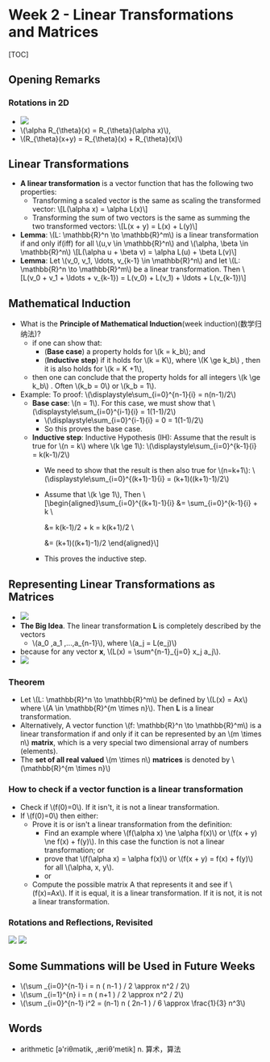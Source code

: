 # Week 2 - Linear Transformations and Matrices

\[TOC\]

## Opening Remarks

### Rotations in 2D

* ![](../.gitbook/assets/15112325156585.jpg)
* \\(\alpha R_{\theta}\(x\) = R_{\theta}\(\alpha x\)\\),
* \\(R_{\theta}\(x+y\) = R_{\theta}\(x\) + R\_{\theta}\(x\)\\)

## Linear Transformations

* **A linear transformation** is a vector function that has the following two properties:
  * Transforming a scaled vector is the same as scaling the transformed vector: \\[L\(\alpha x\) = \alpha L\(x\)\\]
  * Transforming the sum of two vectors is the same as summing the two transformed vectors: \\[L\(x + y\) = L\(x\) + L\(y\)\\]
* **Lemma**: \\(L: \mathbb{R}^n \to \mathbb{R}^m\\) is a linear transformation if and only if\(iff\) for all \\(u,v \in \mathbb{R}^n\\) and \\(\alpha, \beta \in \mathbb{R}^n\\) \\[L\(\alpha u + \beta v\) = \alpha L\(u\) + \beta L\(v\)\\]
* **Lemma**: Let \\(v_0, v\_1, \ldots, v_{k-1} \in \mathbb{R}^n\\) and let \\(L: \mathbb{R}^n \to \mathbb{R}^m\\) be a linear transformation. Then \\[L\(v_0 + v\_1 + \ldots + v_{k-1}\) = L\(v_0\) + L\(v\_1\) + \ldots + L\(v_{k-1}\)\\]

## Mathematical Induction

* What is the **Principle of Mathematical Induction**\(week induction\)\(数学归纳法\)?
  * if one can show that: 
    * \(**Base case**\) a property holds for \\(k = k\_b\\); and
    * \(**Inductive step**\) if it holds for \\(k = K\\), where \\(K \ge k\_b\\) , then it is also holds for \\(k = K +1\\),
  * then one can conclude that the property holds for all integers \\(k \ge k\_b\\) . Often \\(k\_b = 0\\) or \\(k\_b = 1\\).
* Example: To proof: \\(\displaystyle\sum\_{i=0}^{n-1}{i} = n\(n-1\)/2\\)
  * **Base case**: \\(n = 1\\). For this case, we must show that \\(\displaystyle\sum\_{i=0}^{i-1}{i} = 1\(1-1\)/2\\)
    * \\(\displaystyle\sum\_{i=0}^{i-1}{i} = 0 = 1\(1-1\)/2\\)
    * So this proves the base case.
  * **Inductive step**: Inductive Hypothesis \(IH\): Assume that the result is true for \\(n = k\\) where \\(k \ge 1\\): \\(\displaystyle\sum\_{i=0}^{k-1}{i} = k\(k-1\)/2\\)
    * We need to show that the result is then also true for \\(n=k+1\\): \\(\displaystyle\sum\_{i=0}^{\(k+1\)-1}{i} = \(k+1\)\(\(k+1\)-1\)/2\\)
    * Assume that \\(k \ge 1\\), Then \\[\begin{aligned}\sum_{i=0}^{\(k+1\)-1}{i} &= \sum_{i=0}^{k-1}{i} + k \

        &= k\(k-1\)/2 + k = k\(k+1\)/2 \

        &= \(k+1\)\(\(k+1\)-1\)/2 \end{aligned}\\]

    * This proves the inductive step.

## Representing Linear Transformations as Matrices

* ![](../.gitbook/assets/15112563461870%20%281%29.jpg)
* **The Big Idea**. The linear transformation **L** is completely described by the vectors 
  * \\(a_0 ,a\_1 ,...,a_{n-1}\\), where \\(a\_j = L\(e\_j\)\\)
* because for any vector **x**, \\(L\(x\) = \sum^{n-1}\_{j=0} x\_j a\_j\\).
* ![](../.gitbook/assets/15112562875793.jpg)

### Theorem

* Let \\(L: \mathbb{R}^n \to \mathbb{R}^m\\) be defined by \\(L\(x\) = Ax\\) where \\(A \in \mathbb{R}^{m \times n}\\). Then **L** is a linear transformation.
* Alternatively, A vector function \\(f: \mathbb{R}^n \to \mathbb{R}^m\\) is a linear transformation if and only if it can be represented by an \\(m \times n\\) **matrix**, which is a very special two dimensional array of numbers \(elements\).
* The **set of all real valued** \\(m \times n\\) **matrices** is denoted by \\(\mathbb{R}^{m \times n}\\)

### How to check if a vector function is a linear transformation

* Check if \\(f\(0\)=0\\). If it isn't, it is not a linear transformation.
* If \\(f\(0\)=0\\) then either:
  * Prove it is or isn't a linear transformation from the definition:
    * Find an example where \\(f\(\alpha x\) \ne \alpha f\(x\)\\) or \\(f\(x + y\) \ne f\(x\) + f\(y\)\\). In this case the function is not a linear transformation; or
    * prove that \\(f\(\alpha x\) = \alpha f\(x\)\\) or \\(f\(x + y\) = f\(x\) + f\(y\)\\) for all \\(\alpha, x, y\\).
    * or
  * Compute the possible matrix A that represents it and see if \\(f\(x\)=Ax\\). If it is equal, it is a linear transformation. If it is not, it is not a linear transformation.

### Rotations and Reflections, Revisited

![](../.gitbook/assets/15113451668588.jpg) ![](../.gitbook/assets/15113452371581.jpg)

## Some Summations will be Used in Future Weeks

* \\(\sum \_{i=0}^{n-1} i = n \( n-1 \) / 2 \approx n^2 / 2\\)
* \\(\sum \_{i=1}^{n} i = n \( n+1 \) / 2 \approx n^2 / 2\\)
* \\(\sum \_{i=0}^{n-1} i^2 = \(n-1\) n \( 2n-1 \) / 6 \approx \frac{1}{3} n^3\\)

## Words

* arithmetic \[ə'riθmətik, ,æriθ'metik\] n. 算术，算法

